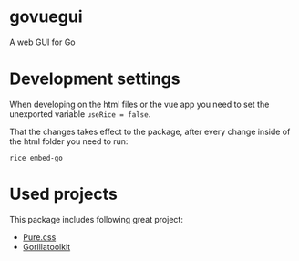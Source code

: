 # govuegui
A web GUI for Go

# Development settings

When developing on the html files or the vue app you need to set the unexported variable `useRice = false`.

That the changes takes effect to the package, after every change inside of the html folder you need to run:

```
rice embed-go
```

# Used projects

This package includes following great project:

* [Pure.css](https://purecss.io/)
* [Gorillatoolkit](http://www.gorillatoolkit.org/)